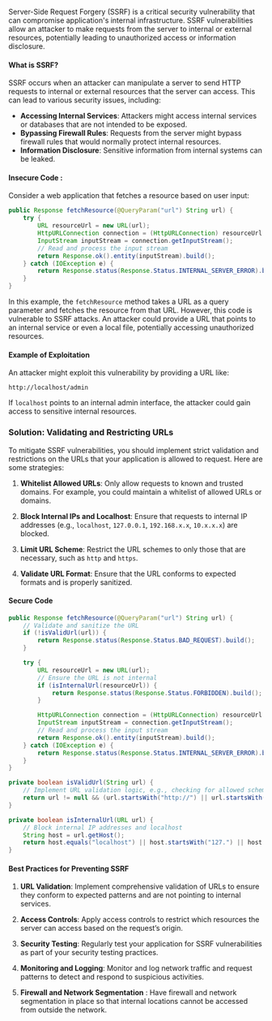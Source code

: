 
Server-Side Request Forgery (SSRF) is a critical security vulnerability that can compromise application's internal infrastructure. SSRF vulnerabilities allow an attacker to make requests from the server to internal or external resources, potentially leading to unauthorized access or information disclosure. 
#### What is SSRF?

SSRF occurs when an attacker can manipulate a server to send HTTP requests to internal or external resources that the server can access. This can lead to various security issues, including:

- **Accessing Internal Services**: Attackers might access internal services or databases that are not intended to be exposed.
- **Bypassing Firewall Rules**: Requests from the server might bypass firewall rules that would normally protect internal resources.
- **Information Disclosure**: Sensitive information from internal systems can be leaked.

#### Insecure Code : 

Consider a web application that fetches a resource based on user input:

```java
public Response fetchResource(@QueryParam("url") String url) {
    try {
        URL resourceUrl = new URL(url);
        HttpURLConnection connection = (HttpURLConnection) resourceUrl.openConnection();
        InputStream inputStream = connection.getInputStream();
        // Read and process the input stream
        return Response.ok().entity(inputStream).build();
    } catch (IOException e) {
        return Response.status(Response.Status.INTERNAL_SERVER_ERROR).build();
    }
}
```

In this example, the `fetchResource` method takes a URL as a query parameter and fetches the resource from that URL. However, this code is vulnerable to SSRF attacks. An attacker could provide a URL that points to an internal service or even a local file, potentially accessing unauthorized resources.

#### Example of Exploitation

An attacker might exploit this vulnerability by providing a URL like:

```
http://localhost/admin
```

If `localhost` points to an internal admin interface, the attacker could gain access to sensitive internal resources.

### Solution: Validating and Restricting URLs

To mitigate SSRF vulnerabilities, you should implement strict validation and restrictions on the URLs that your application is allowed to request. Here are some strategies:

1. **Whitelist Allowed URLs**: Only allow requests to known and trusted domains. For example, you could maintain a whitelist of allowed URLs or domains.

2. **Block Internal IPs and Localhost**: Ensure that requests to internal IP addresses (e.g., `localhost`, `127.0.0.1`, `192.168.x.x`, `10.x.x.x`) are blocked.

3. **Limit URL Scheme**: Restrict the URL schemes to only those that are necessary, such as `http` and `https`.

4. **Validate URL Format**: Ensure that the URL conforms to expected formats and is properly sanitized.

####  Secure Code

```java
public Response fetchResource(@QueryParam("url") String url) {
    // Validate and sanitize the URL
    if (!isValidUrl(url)) {
        return Response.status(Response.Status.BAD_REQUEST).build();
    }

    try {
        URL resourceUrl = new URL(url);
        // Ensure the URL is not internal
        if (isInternalUrl(resourceUrl)) {
            return Response.status(Response.Status.FORBIDDEN).build();
        }

        HttpURLConnection connection = (HttpURLConnection) resourceUrl.openConnection();
        InputStream inputStream = connection.getInputStream();
        // Read and process the input stream
        return Response.ok().entity(inputStream).build();
    } catch (IOException e) {
        return Response.status(Response.Status.INTERNAL_SERVER_ERROR).build();
    }
}

private boolean isValidUrl(String url) {
    // Implement URL validation logic, e.g., checking for allowed schemes and formats
    return url != null && (url.startsWith("http://") || url.startsWith("https://"));
}

private boolean isInternalUrl(URL url) {
    // Block internal IP addresses and localhost
    String host = url.getHost();
    return host.equals("localhost") || host.startsWith("127.") || host.startsWith("192.168.") || host.startsWith("10.");
}
```

#### Best Practices for Preventing SSRF

1. **URL Validation**: Implement comprehensive validation of URLs to ensure they conform to expected patterns and are not pointing to internal services.

2. **Access Controls**: Apply access controls to restrict which resources the server can access based on the request’s origin.

3. **Security Testing**: Regularly test your application for SSRF vulnerabilities as part of your security testing practices.

4. **Monitoring and Logging**: Monitor and log network traffic and request patterns to detect and respond to suspicious activities.

5. **Firewall and Network Segmentation** : Have firewall and network segmentation in place so that internal locations cannot be accessed from outside the network.

